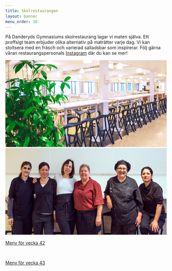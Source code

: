 ```yaml
---
title: Skolrestaurangen
layout: banner
menu_order: 10
---
```


På Danderyds Gymnasiums skolrestaurang lagar vi maten själva. Ett proffsigt team erbjuder olika alternativ på maträtter varje dag. 
Vi kan stoltsera med en fräsch och varierad salladsbar som inspirerar. 
Följ gärna våran restaurangspersonals <a href="https://www.instagram.com/dagyskolrestaurang/">Instagram</a> där du kan se mer!

<img src="/assets/matsal.png" alt="gang" width="542" height="271">

<img src="/assets/gang.png" alt="gang" width="542" height="271">


[Meny för vecka 42](/assets/Veckomenyv42.pdf)

<br>

[Meny för vecka 43](/assets/Veckomenyv43.pdf)
